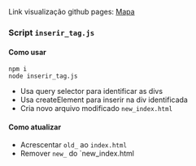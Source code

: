 Link visualização github pages: [Mapa](https://ppetelak.github.io/mapaOperadorasLinhaMaster/)

### Script `inserir_tag.js`
#### Como usar
```
npm i
node inserir_tag.js
```
- Usa query selector para identificar as divs
- Usa createElement para inserir na div identificada
- Cria novo arquivo modificado `new_index.html`

#### Como atualizar
- Acrescentar `old_` ao `index.html`
- Remover `new_` do `new_index.html
